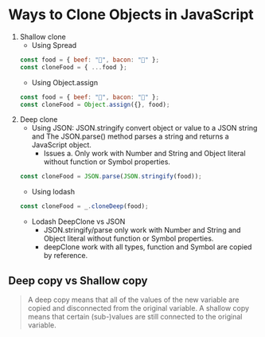 # Ways to Clone Objects in JavaScript

1. Shallow clone
   - Using Spread
   ```javascript
   const food = { beef: "🥩", bacon: "🥓" };
   const cloneFood = { ...food };
   ```
   - Using Object.assign
   ```javascript
   const food = { beef: "🥩", bacon: "🥓" };
   const cloneFood = Object.assign({}, food);
   ```
2. Deep clone
   - Using JSON: JSON.stringify convert object or value to a JSON string and The JSON.parse() method parses a string and returns a JavaScript object.
     - Issues
       a. Only work with Number and String and Object literal without function or Symbol properties.
   ```javascript
   const cloneFood = JSON.parse(JSON.stringify(food));
   ```
   - Using lodash
   ```javascript
   const cloneFood = _.cloneDeep(food);
   ```
   - Lodash DeepClone vs JSON
     - JSON.stringify/parse only work with Number and String and Object literal without function or Symbol properties.
     - deepClone work with all types, function and Symbol are copied by reference.

## Deep copy vs Shallow copy

> A deep copy means that all of the values of the new variable are copied and disconnected from the original variable. A shallow copy means that certain (sub-)values are still connected to the original variable.
